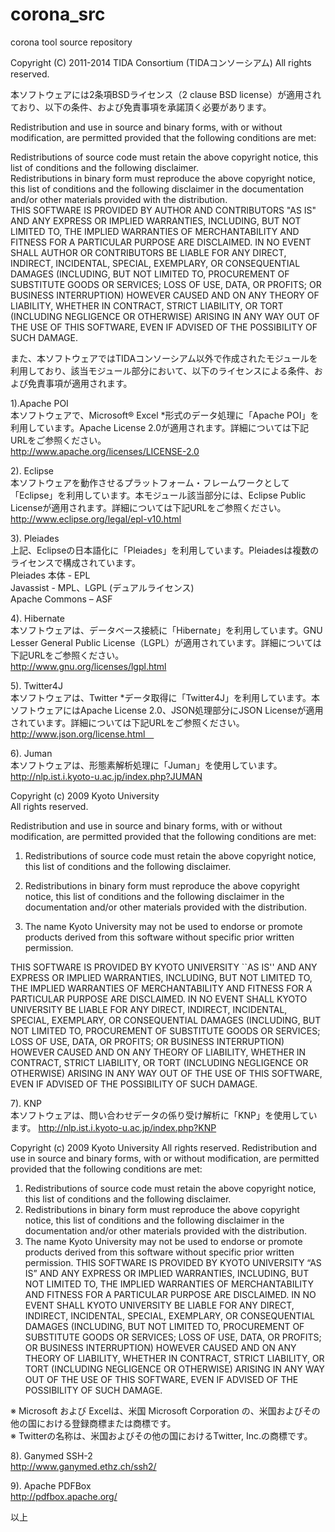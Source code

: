 corona_src
==========

corona tool source repository

Copyright (C) 2011-2014 TIDA Consortium (TIDAコンソーシアム) All rights reserved.

本ソフトウェアには2条項BSDライセンス（2 clause BSD license）が適用されており、以下の条件、および免責事項を承諾頂く必要があります。

Redistribution and use in source and binary forms, with or without modification, are permitted provided that the following conditions are met:

Redistributions of source code must retain the above copyright notice, this list of conditions and the following disclaimer.  
Redistributions in binary form must reproduce the above copyright notice, this list of conditions and the following disclaimer in the documentation and/or other materials provided with the distribution.  
THIS SOFTWARE IS PROVIDED BY AUTHOR AND CONTRIBUTORS "AS IS" AND ANY EXPRESS OR IMPLIED WARRANTIES, INCLUDING, BUT NOT LIMITED TO, THE IMPLIED WARRANTIES OF MERCHANTABILITY AND FITNESS FOR A PARTICULAR PURPOSE ARE DISCLAIMED. IN NO EVENT SHALL AUTHOR OR CONTRIBUTORS BE LIABLE FOR ANY DIRECT, INDIRECT, INCIDENTAL, SPECIAL, EXEMPLARY, OR CONSEQUENTIAL DAMAGES (INCLUDING, BUT NOT LIMITED TO, PROCUREMENT OF SUBSTITUTE GOODS OR SERVICES; LOSS OF USE, DATA, OR PROFITS; OR BUSINESS INTERRUPTION) HOWEVER CAUSED AND ON ANY THEORY OF LIABILITY, WHETHER IN CONTRACT, STRICT LIABILITY, OR TORT (INCLUDING NEGLIGENCE OR OTHERWISE) ARISING IN ANY WAY OUT OF THE USE OF THIS SOFTWARE, EVEN IF ADVISED OF THE POSSIBILITY OF SUCH DAMAGE.


また、本ソフトウェアではTIDAコンソーシアム以外で作成されたモジュールを利用しており、該当モジュール部分において、以下のライセンスによる条件、および免責事項が適用されます。

1).Apache POI  
本ソフトウェアで、Microsoft® Excel *形式のデータ処理に「Apache POI」を利用しています。Apache License 2.0が適用されます。詳細については下記URLをご参照ください。  
http://www.apache.org/licenses/LICENSE-2.0

2). Eclipse  
本ソフトウェアを動作させるプラットフォーム・フレームワークとして「Eclipse」を利用しています。本モジュール該当部分には、Eclipse Public Licenseが適用されます。詳細については下記URLをご参照ください。  
http://www.eclipse.org/legal/epl-v10.html

3). Pleiades  
上記、Eclipseの日本語化に「Pleiades」を利用しています。Pleiadesは複数のライセンスで構成されています。  
Pleiades 本体 - EPL  
Javassist - MPL、LGPL (デュアルライセンス)  
Apache Commons – ASF

4). Hibernate  
本ソフトウェアは、データベース接続に「Hibernate」を利用しています。GNU Lesser General Public License（LGPL）が適用されています。詳細については下記URLをご参照ください。  
http://www.gnu.org/licenses/lgpl.html

5). Twitter4J  
本ソフトウェアは、Twitter *データ取得に「Twitter4J」を利用しています。本ソフトウェアにはApache License 2.0、JSON処理部分にJSON Licenseが適用されています。詳細については下記URLをご参照ください。  
http://www.json.org/license.html 

6). Juman  
本ソフトウェアは、形態素解析処理に「Juman」を使用しています。  
http://nlp.ist.i.kyoto-u.ac.jp/index.php?JUMAN

Copyright (c) 2009 Kyoto University  
All rights reserved.

Redistribution and use in source and binary forms, with or without
modification, are permitted provided that the following conditions
are met:

1. Redistributions of source code must retain the above copyright
   notice, this list of conditions and the following disclaimer.

2. Redistributions in binary form must reproduce the above copyright
   notice, this list of conditions and the following disclaimer in the
   documentation and/or other materials provided with the distribution.

3. The name Kyoto University may not be used to endorse or promote
   products derived from this software without specific prior written
   permission.


THIS SOFTWARE IS PROVIDED BY KYOTO UNIVERSITY ``AS IS'' AND ANY
EXPRESS OR IMPLIED WARRANTIES, INCLUDING, BUT NOT LIMITED TO, THE
IMPLIED WARRANTIES OF MERCHANTABILITY AND FITNESS FOR A PARTICULAR
PURPOSE ARE DISCLAIMED.  IN NO EVENT SHALL KYOTO UNIVERSITY BE
LIABLE FOR ANY DIRECT, INDIRECT, INCIDENTAL, SPECIAL, EXEMPLARY, OR
CONSEQUENTIAL DAMAGES (INCLUDING, BUT NOT LIMITED TO, PROCUREMENT OF
SUBSTITUTE GOODS OR SERVICES; LOSS OF USE, DATA, OR PROFITS; OR
BUSINESS INTERRUPTION) HOWEVER CAUSED AND ON ANY THEORY OF LIABILITY,
WHETHER IN CONTRACT, STRICT LIABILITY, OR TORT (INCLUDING NEGLIGENCE
OR OTHERWISE) ARISING IN ANY WAY OUT OF THE USE OF THIS SOFTWARE, EVEN
IF ADVISED OF THE POSSIBILITY OF SUCH DAMAGE.

7). KNP  
本ソフトウェアは、問い合わせデータの係り受け解析に「KNP」を使用しています。
http://nlp.ist.i.kyoto-u.ac.jp/index.php?KNP

Copyright (c) 2009 Kyoto University
All rights reserved.
Redistribution and use in source and binary forms, with or without modification, are permitted
provided that the following conditions are met:  
1. Redistributions of source code must retain the above copyright notice, this list of conditions
and the following disclaimer.  
2. Redistributions in binary form must reproduce the above copyright notice, this list of conditions
and the following disclaimer in the documentation and/or other materials provided
with the distribution.  
3. The name Kyoto University may not be used to endorse or promote products derived from
this software without specific prior written permission.
THIS SOFTWARE IS PROVIDED BY KYOTO UNIVERSITY “AS IS” AND ANY EXPRESS
OR IMPLIED WARRANTIES, INCLUDING, BUT NOT LIMITED TO, THE IMPLIED WARRANTIES
OF MERCHANTABILITY AND FITNESS FOR A PARTICULAR PURPOSE ARE
DISCLAIMED. IN NO EVENT SHALL KYOTO UNIVERSITY BE LIABLE FOR ANY DIRECT,
INDIRECT, INCIDENTAL, SPECIAL, EXEMPLARY, OR CONSEQUENTIAL DAMAGES
(INCLUDING, BUT NOT LIMITED TO, PROCUREMENT OF SUBSTITUTE GOODS
OR SERVICES; LOSS OF USE, DATA, OR PROFITS; OR BUSINESS INTERRUPTION)
HOWEVER CAUSED AND ON ANY THEORY OF LIABILITY, WHETHER IN CONTRACT,
STRICT LIABILITY, OR TORT (INCLUDING NEGLIGENCE OR OTHERWISE) ARISING
IN ANY WAY OUT OF THE USE OF THIS SOFTWARE, EVEN IF ADVISED OF THE
POSSIBILITY OF SUCH DAMAGE.

※ Microsoft および Excelは、米国 Microsoft Corporation の、米国およびその他の国における登録商標または商標です。  
※	Twitterの名称は、米国およびその他の国におけるTwitter, Inc.の商標です。

8). Ganymed SSH-2  
http://www.ganymed.ethz.ch/ssh2/

9). Apache PDFBox  
http://pdfbox.apache.org/


以上
